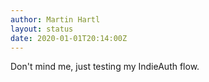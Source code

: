 ```yaml
---
author: Martin Hartl
layout: status
date: 2020-01-01T20:14:00Z
---
```

Don't mind me, just testing my IndieAuth flow.